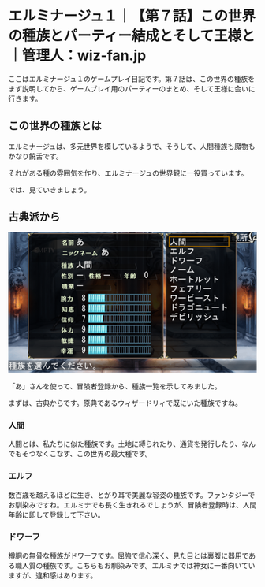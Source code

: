 

# エルミナージュ１｜【第７話】この世界の種族とパーティー結成とそして王様と｜管理人：wiz-fan.jp

ここはエルミナージュ１のゲームプレイ日記です。第７話は、この世界の種族をまず説明してから、ゲームプレイ用のパーティーのまとめ、そして王様に会いに行きます。

## この世界の種族とは

エルミナージュは、多元世界を模しているようで、そうして、人間種族も魔物もかなり饒舌です。

それがある種の雰囲気を作り、エルミナージュの世界観に一役買っています。

では、見ていきましょう。

## 古典派から

![エルミナージュ１の種族。「あ」さんを使って種族を表示](https://raw.githubusercontent.com/hashsan/i/main/20240521_231541.jpg)

「あ」さんを使って、冒険者登録から、種族一覧を示してみました。

まずは、古典からです。原典であるウィザードリィで既にいた種族ですね。

### 人間

人間とは、私たちに似た種族です。土地に縛られたり、通貨を発行したり、なんでもそつなくこなす、この世界の最大種です。

### エルフ

数百歳を越えるほどに生き、とがり耳で美麗な容姿の種族です。ファンタジーでお馴染みですね。エルミナでも長く生きれるでしょうが、冒険者登録時は、人間年齢に即して登録して下さい。

### ドワーフ

樽胴の無骨な種族がドワーフです。屈強で信心深く、見た目とは裏腹に器用である職人質の種族です。こちらもお馴染みです。エルミナでは神女に一番向いていますが、違和感はあります。

